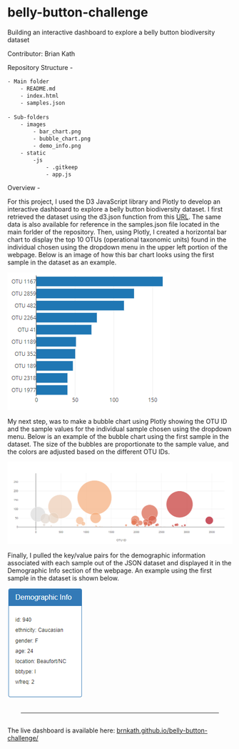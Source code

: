 # belly-button-challenge
Building an interactive dashboard to explore a belly button biodiversity dataset

Contributor: Brian Kath

Repository Structure - 

	- Main folder
		- README.md
		- index.html
		- samples.json
	
	- Sub-folders
		- images
			- bar_chart.png
			- bubble_chart.png
			- demo_info.png
		- static
			-js
				- .gitkeep
				- app.js


Overview - 

For this project, I used the D3 JavaScript library and Plotly to develop an interactive dashboard to explore a belly button biodiversity dataset. I first retrieved the dataset using the d3.json function from this <a href="https://2u-data-curriculum-team.s3.amazonaws.com/dataviz-classroom/v1.1/14-Interactive-Web-Visualizations/02-Homework/samples.json" target="_blank">URL</a>. The same data is also available for reference in the samples.json file located in the main forlder of the repository. Then, using Plotly, I created a horizontal bar chart to display the top 10 OTUs (operational taxonomic units) found in the individual chosen using the dropdown menu in the upper left portion of the webpage. Below is an image of how this bar chart looks using the first sample in the dataset as an example.

<img src="images/bar_chart.png" />

My next step, was to make a bubble chart using Plotly showing the OTU ID and the sample values for the individual sample chosen using the dropdown menu. Below is an example of the bubble chart using the first sample in the dataset. The size of the bubbles are proportionate to the sample value, and the colors are adjusted based on the different OTU IDs.

<img src="images/bubble_chart.png" />

Finally, I pulled the key/value pairs for the demographic information associated with each sample out of the JSON dataset and displayed it in the Demographic Info section of the webpage. An example using the first sample in the dataset is shown below.

<img src="images/demo_info.png" />

<hr style="margin: 30px;">
The live dashboard is available here:
<a href="https://brnkath.github.io/belly-button-challenge/" target="_blank">brnkath.github.io/belly-button-challenge/</a>
